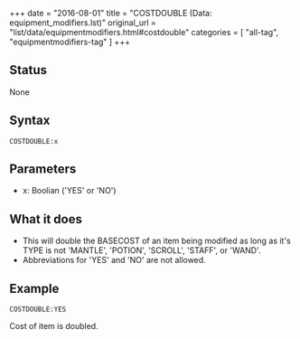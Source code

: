 +++
date = "2016-08-01"
title = "COSTDOUBLE (Data: equipment_modifiers.lst)"
original_url = "list/data/equipmentmodifiers.html#costdouble"
categories = [ "all-tag", "equipmentmodifiers-tag" ]
+++

## Status

None

## Syntax

`COSTDOUBLE:x`

## Parameters

-   x: Boolian ('YES' or 'NO')



What it does
------------

-   This will double the BASECOST of an item being modified as long as
    it's TYPE is not 'MANTLE', 'POTION', 'SCROLL', 'STAFF', or 'WAND'.
-   Abbreviations for 'YES' and 'NO' are not allowed.

Example
-------

`COSTDOUBLE:YES`

Cost of item is doubled.

